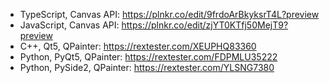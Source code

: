 - TypeScript, Canvas API: https://plnkr.co/edit/9frdoArBkyksrT4L?preview
- JavaScript, Canvas API: https://plnkr.co/edit/zjYT0KTfj50MejT9?preview
- C++, Qt5, QPainter: https://rextester.com/XEUPHQ83360
- Python, PyQt5, QPainter: https://rextester.com/FDPMLU35222
- Python, PySide2, QPainter: https://rextester.com/YLSNG7380

